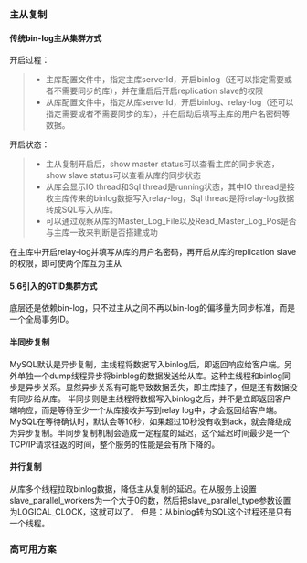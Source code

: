 ### 主从复制
#### 传统bin-log主从集群方式
开启过程： 
>- 主库配置文件中，指定主库serverId，开启binlog（还可以指定需要或者不需要同步的库），并在重启后开启replication slave的权限
>- 从库配置文件中，指定从库serverId，开启binlog、relay-log（还可以指定需要或者不需要同步的库），并在启动后填写主库的用户名密码等数据。

开启状态：
>- 主从复制开启后，show master status可以查看主库的同步状态，show slave status可以查看从库的同步状态
>- 从库会显示IO thread和Sql thread是running状态，其中IO thread是接收主库传来的binlog数据写入relay-log，Sql thread是将relay-log数据转成SQL写入从库。
>- 可以通过观察从库的Master_Log_File以及Read_Master_Log_Pos是否与主库一致来判断是否搭建成功

在主库中开启relay-log并填写从库的用户名密码，再开启从库的replication slave的权限，即可使两个库互为主从
#### 5.6引入的GTID集群方式
底层还是依赖bin-log，只不过主从之间不再以bin-log的偏移量为同步标准，而是一个全局事务ID。
#### 半同步复制
MySQL默认是异步复制，主线程将数据写入binlog后，即返回响应给客户端。另外单独一个dump线程异步将binblog的数据发送给从库。这种主线程和binlog同步是异步关系。显然异步关系有可能导致数据丢失，即主库挂了，但是还有数据没有同步给从库。
半同步则是主线程将数据写入binlog之后，并不是立即返回客户端响应，而是等待至少一个从库接收并写到relay log中，才会返回给客户端。MySQL在等待确认时，默认会等10秒，如果超过10秒没有收到ack，就会降级成为异步复制。半同步复制机制会造成一定程度的延迟，这个延迟时间最少是一个TCP/IP请求往返的时间，整个服务的性能是会有所下降的。
#### 并行复制
从库多个线程拉取binlog数据，降低主从复制的延迟。在从服务上设置slave_parallel_workers为一个大于0的数，然后把slave_parallel_type参数设置为LOGICAL_CLOCK，这就可以了。
但是：从binlog转为SQL这个过程还是只有一个线程。

### 高可用方案
